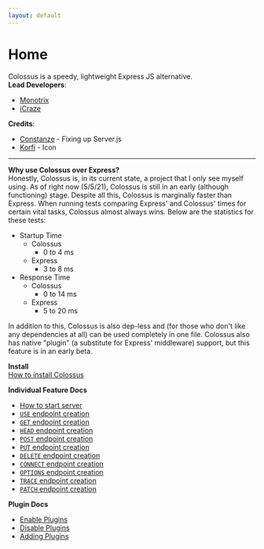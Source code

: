 ```yaml
---
layout: default
---
```

# Home

Colossus is a speedy, lightweight Express JS alternative.<br>
**Lead Developers**:
- [Monotrix](https://github.com/Monotrix)
- [iCraze](https://github.com/iCrazeiOS)

**Credits**:
- [Constanze](https://github.com/Julz4455) - Fixing up Server.js
- [Korfi](https://twitter.com/Korfi8267) - Icon

---

**Why use Colossus over Express?**<br>
Honestly, Colossus is, in its current state, a project that I only see myself using. As of right now (5/5/21), Colossus is still in an early (although functioning) stage. Despite all this, Colossus is marginally faster than Express. When running tests comparing Express' and Colossus' times for certain vital tasks, Colossus almost always wins. Below are the statistics for these tests:<br>
- Startup Time
    - Colossus
        - 0 to 4 ms
    - Express
        - 3 to 8 ms
- Response Time
    - Colossus
        - 0 to 14 ms
    - Express
        - 5 to 20 ms

In addition to this, Colossus is also dep-less and (for those who don't like any dependencies at all) can be used completely in one file. Colossus also has native "plugin" (a substitute for Express' middleware) support, but this feature is in an early beta.

**Install**<br>
[How to install Colossus](/install)

**Individual Feature Docs**<br>
- [How to start server](/start)
- [`USE` endpoint creation](/use)
- [`GET` endpoint creation](/get)
- [`HEAD` endpoint creation](/head)
- [`POST` endpoint creation](/post)
- [`PUT` endpoint creation](/put)
- [`DELETE` endpoint creation](/delete)
- [`CONNECT` endpoint creation](/connect)
- [`OPTIONS` endpoint creation](/options)
- [`TRACE` endpoint creation](/trace)
- [`PATCH` endpoint creation](/patch)

**Plugin Docs**<br>
- [Enable Plugins](/plugins/enable)
- [Disable Plugins](/plugins/disable)
- [Adding Plugins](/plugins/adding)